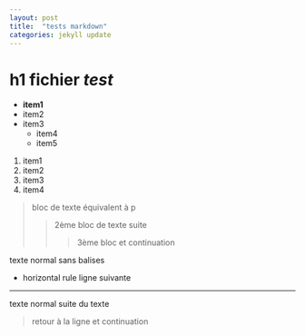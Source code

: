 ```yaml
---
layout: post
title:  "tests markdown"
categories: jekyll update
---
```

# h1 fichier *test*
* **item1** 
* item2
* item3
  * item4
  * item5
1. item1
2. item2
  3. item3
  4. item4
> bloc de texte
> équivalent à p
>> 2ème bloc de texte
>> suite
>>> 3ème bloc
et continuation
>>>
texte normal sans balises
* horizontal rule ligne suivante
* * *
texte normal
suite du texte
> retour à la ligne
et continuation
